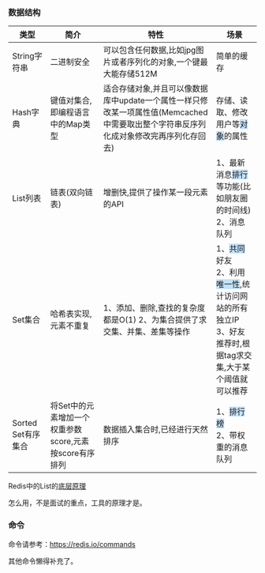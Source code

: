 ### 数据结构

| 类型               | 简介                                                   | 特性                                                         | 场景                                                         |
| ------------------ | ------------------------------------------------------ | ------------------------------------------------------------ | ------------------------------------------------------------ |
| String字符串       | 二进制安全                                             | 可以包含任何数据,比如jpg图片或者序列化的对象,一个键最大能存储512M | 简单的缓存                                                   |
| Hash字典           | 键值对集合,即编程语言中的Map类型                       | 适合存储对象,并且可以像数据库中update一个属性一样只修改某一项属性值(Memcached中需要取出整个字符串反序列化成对象修改完再序列化存回去) | 存储、读取、修改用户等<span style=background:#c2e2ff>对象</span>的属性 |
| List列表           | 链表(双向链表)                                         | 增删快,提供了操作某一段元素的API                             | 1、最新消息<span style=background:#c2e2ff>排行</span>等功能(比如朋友圈的时间线) <br/>2、消息队列 |
| Set集合            | 哈希表实现,元素不重复                                  | 1、添加、删除,查找的复杂度都是O(1) 2、为集合提供了求交集、并集、差集等操作 | 1、<span style=background:#c2e2ff>共同</span>好友<br/>2、利用<span style=background:#c2e2ff>唯一性</span>,统计访问网站的所有独立IP<br/>3、好友推荐时,根据tag求交集,大于某个阈值就可以推荐 |
| Sorted Set有序集合 | 将Set中的元素增加一个权重参数score,元素按score有序排列 | 数据插入集合时,已经进行天然排序                              | 1、<span style=background:#c2e2ff>排行榜</span><br/>2、带权重的消息队列 |



Redis中的List的[底层原理](https://zhuanlan.zhihu.com/p/102422311)

怎么用，不是面试的重点，工具的原理才是。



### 命令

命令请参考：https://redis.io/commands

其他命令懒得补充了。